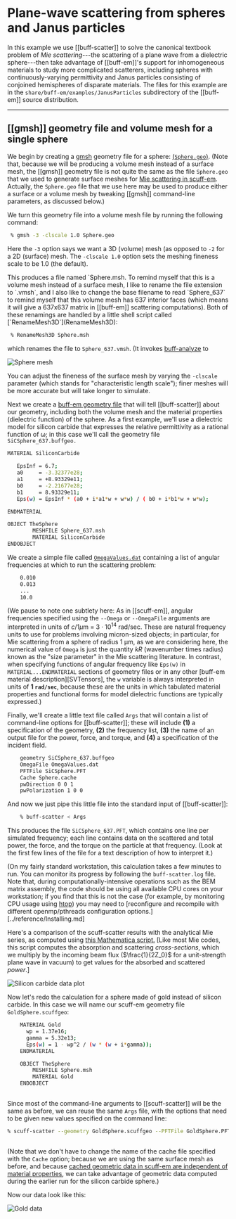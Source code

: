 # Plane-wave scattering from spheres and Janus particles

In this example we use [[buff-scatter]] to solve the canonical textbook
problem of *Mie scattering*---the scattering of a plane wave
from a dielectric sphere---then take advantage of [[buff-em]]'s
support for inhomogeneous materials to study more complicated
scatterers, including spheres with continuously-varying permittivity
and Janus particles consisting of conjoined hemispheres of
disparate materials. The files for this example are in the 
`share/buff-em/examples/JanusParticles` subdirectory of the 
[[buff-em]] source distribution.

--------------------------------------------------
## [[gmsh]] geometry file and volume mesh for a single sphere

We begin by creating a 
[<span class="SC">gmsh</span>](http://geuz.org/gmsh) 
geometry file for a sphere: [(`Sphere.geo`)](Sphere.geo).
(Note that, because we will be producing a volume mesh instead 
of a surface mesh, the [[gmsh]] geometry file is not quite
the same as the file `Sphere.geo` that we used to 
generate surface meshes for 
[Mie scattering in <span class="SC">scuff-em</span>][scuffMie].
Actually, the `Sphere.geo` file that we use here may be used
to produce either a surface or a volume mesh by tweaking 
[[gmsh]] command-line parameters, as discussed below.)

We turn this geometry file into a volume mesh 
file by running the following command:

````bash
 % gmsh -3 -clscale 1.0 Sphere.geo
````

Here the `-3` option says we want a 3D (volume) mesh (as opposed
to `-2` for a 2D (surface) mesh. The `-clscale 1.0` option
sets the meshing fineness scale to be 1.0 (the default).

<a name="RenameMesh3D">
This produces a file named `Sphere.msh. To remind
myself that this is a volume mesh instead of a surface mesh, I
like to rename the file extension to `.vmsh`, and I also like
to change the base filename to read `Sphere_637` to remind 
myself that this volume mesh has 637 interior faces (which
means it will give a 637x637 matrix in [[buff-em]] scattering
computations). Both of these renamings are handled by a 
little shell script called [`RenameMesh3D`](RenameMesh3D):

````bash
 % RenameMesh3D Sphere.msh 
````

which renames the file to `Sphere_637.vmsh`. (It invokes
[<span class="SC">buff-analyze</span>][buffAnalyze] to 

![Sphere mesh](SphereMesh.png)

You can adjust the fineness of the surface mesh by varying the `-clscale` parameter 
(which stands for "characteristic length scale"); finer meshes will be more accurate 
but will take longer to simulate.

Next we create a [<span class="SC">buff-em</span> geometry file][buffEMGeometries] that will tell [[buff-scatter]] about our geometry, including both the volume mesh and the material properties (dielectric function) of the sphere. As a first example, we'll use a dielectric model for silicon carbide that expresses the relative permittivity as a rational function of ω; in this case we'll call the geometry 
file `SiCSphere_637.buffgeo.`

````bash 
MATERIAL SiliconCarbide
   
   EpsInf = 6.7;
   a0     = -3.32377e28;
   a1     = +8.93329e11;
   b0     = -2.21677e28;
   b1     = 8.93329e11;
   Eps(w) = EpsInf * (a0 + i*a1*w + w*w) / ( b0 + i*b1*w + w*w);

ENDMATERIAL 

OBJECT TheSphere
        MESHFILE Sphere_637.msh
        MATERIAL SiliconCarbide
ENDOBJECT
````

We create a simple file called [`OmegaValues.dat`](OmegaValues.dat) containing a 
list of angular frequencies at which to run the scattering problem:

````bash
    0.010
    0.013
    ...
    10.0
````

(We pause to note one subtlety here: As in [[scuff-em]],
angular frequencies specified 
using the `--Omega` or `--OmegaFile` arguments are interpreted in 
units of $c / 1 \mu$m = $3\cdot 10^{14}$ rad/sec.
These are natural 
frequency units to use for problems involving micron-sized objects; 
in particular, for Mie scattering from a sphere of radius 1 μm, as 
we are considering here, the numerical value of `Omega` is just the 
quantity $kR$ (wavenumber times radius) known as the 
"size parameter" in the Mie scattering literature. In contrast, 
when specifying functions of angular frequency like `Eps(w)` in 
`MATERIAL...ENDMATERIAL` sections of geometry files or in any other 
[<span class="SC">buff-em</span> material description][SVTensors], 
the `w` variable 
is always interpreted in units of **1 `rad/sec`**, because these are 
the units in which tabulated material properties and functional forms 
for model dielectric functions are typically expressed.)

Finally, we'll create a little text file called `Args` that will contain 
a list of command-line options for [[buff-scatter]]; these will include 
**(1)** a specification of the geometry, **(2)** the frequency list, 
**(3)** the name of an output file for the power, force, and torque, 
and **(4)** a specification of the incident field.

````bash
    geometry SiCSphere_637.buffgeo
    OmegaFile OmegaValues.dat
    PFTFile SiCSphere.PFT
    Cache Sphere.cache
    pwDirection 0 0 1
    pwPolarization 1 0 0
````

And now we just pipe this little file into the standard input of [[buff-scatter]]:

````bash
    % buff-scatter < Args 
````

This produces the file `SiCSphere_637.PFT`, which contains one line per simulated frequency; each line contains data on the scattered and total power, the force, and the torque on the particle at that frequency. (Look at the first few lines of the file for a text description of how to interpret it.)

(On my fairly standard workstation, this calculation 
takes a few minutes to run. You can monitor its progress by following the `buff-scatter.log` 
file. Note that, during computationally-intensive operations such as the BEM matrix assembly, 
the code should be using all available CPU cores on your workstation; if you find that this is 
not the case (for example, by monitoring CPU usage using 
[<span class="SC">htop</span>](http://htop.sourceforge.net)) 
you may need to 
[reconfigure and recompile with different openmp/pthreads configuration options.][../reference/Installing.md]

Here's a comparison of the scuff-scatter results with the analytical Mie series, as computed 
using [this Mathematica script.](Mie.math) [Like most Mie codes, this script computes the 
absorption and scattering *cross-sections*, which we multiply by the incoming beam flux ($\frac{1}{2Z_0}$ for a unit-strength plane wave in vacuum) to get 
values for the absorbed and scattered *power*.]

![Silicon carbide data plot](SiCData.png)

Now let's redo the calculation for a sphere made of gold instead of silicon carbide.  In this case we will name our scuff-em geometry file `GoldSphere.scuffgeo`:

````bash
    MATERIAL Gold
      wp = 1.37e16;
      gamma = 5.32e13;
      Eps(w) = 1 - wp^2 / (w * (w + i*gamma));
    ENDMATERIAL

    OBJECT TheSphere
        MESHFILE Sphere.msh
        MATERIAL Gold
    ENDOBJECT
    
````

Since most of the command-line arguments to [[scuff-scatter]] will be the same as before, 
we can reuse the same `Args` file, with the options that need to be given new values 
specified on the command line:

````bash
% scuff-scatter --geometry GoldSphere.scuffgeo --PFTFile GoldSphere.PFT < Args
    
````

(Note that we don't have to change the name of the cache file specified with the `Cache` 
option; because we are using the same surface mesh as before, and because 
[cached geometric data in <span class="SC">scuff-em</span> are independent of material properties](http://homerreid.com/scuff-em/reference/scuffEMMisc.shtml#Caching), 
we can take advantage of geometric data computed during the earlier run for the silicon carbide sphere.)

Now our data look like this:

![Gold data](GoldData.png)

[buffEMGeometries]:                   ../../reference/Geometries.md
[buffEMInstallation]:                 ../../reference/Installation.md
[buffMie]:                            ../../reference/Installation.md

[scuffMie]:                           http://homerreid.github.io/scuff-em-documentation/examples/MieScattering
[Pinwheels]:                          ../Pinwheels/Pinwheels.md
[buffAnalyze]:                        ../../applications/buff-analyze.md
